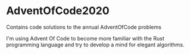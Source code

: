 # AdventOfCode2020
Contains code solutions to the annual AdventOfCode problems

I'm using Advent Of Code to become more familiar with the Rust programming language and try to develop a mind for elegant algorithms.
